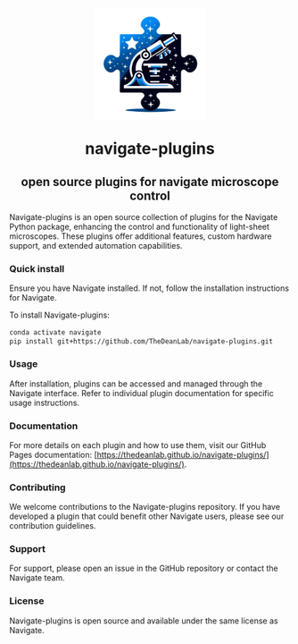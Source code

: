 <h1 align="center">
<img src="./src/plugins/view/icon/plugin-icon.jpg" width="200" height="200"/>

navigate-plugins
<h2 align="center">
	open source plugins for navigate microscope control
</h2>
</h1>

<!-- 
[![Tests](https://github.com/TheDeanLab/navigate-plugins/actions/workflows/push_checks.yaml/badge.svg)](https://github.com/TheDeanLab/navigate-plugins/actions/workflows/push_checks.yaml)
[![codecov](https://codecov.io/gh/TheDeanLab/navigate-plugins/branch/develop/graph/badge.svg?token=YOUR_TOKEN)](https://codecov.io/gh/TheDeanLab/navigate-plugins)
-->

Navigate-plugins is an open source collection of plugins for the Navigate Python package, enhancing the control and functionality of light-sheet microscopes. These plugins offer additional features, custom hardware support, and extended automation capabilities.

### Quick install

Ensure you have Navigate installed. If not, follow the installation instructions for Navigate.

To install Navigate-plugins:

```
conda activate navigate
pip install git+https://github.com/TheDeanLab/navigate-plugins.git
```

### Usage

After installation, plugins can be accessed and managed through the Navigate interface. Refer to individual plugin documentation for specific usage instructions.

### Documentation

For more details on each plugin and how to use them, visit our GitHub Pages documentation: [https://thedeanlab.github.io/navigate-plugins/](https://thedeanlab.github.io/navigate-plugins/).

### Contributing

We welcome contributions to the Navigate-plugins repository. If you have developed a plugin that could benefit other Navigate users, please see our contribution guidelines.

### Support

For support, please open an issue in the GitHub repository or contact the Navigate team.

### License

Navigate-plugins is open source and available under the same license as Navigate.
